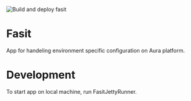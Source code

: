 ![Build and deploy fasit](https://github.com/navikt/fasit/workflows/Build%20and%20deploy%20fasit/badge.svg)

# Fasit

App for handeling environment specific configuration on Aura platform. 

# Development
To start app on local machine, run FasitJettyRunner.
